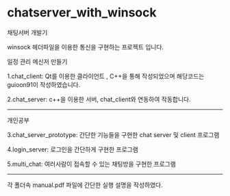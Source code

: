 # chatserver_with_winsock

채팅서버 개발기

winsock 헤더파일을 이용한 통신을 구현하는 프로젝트 입니다.

일정 관리 메신저 만들기

1.chat_client: Qt를 이용한 클라이언트 , C++을 통해 작성되었으며 해당코드는 guioon91이 작성하였습니다.

2.chat_server: c++을 이용한 서버, chat_client와 연동하여 작동합니다.

-----------------------------------------------------------------

개인공부

3.chat_server_prototype: 간단한 기능들을 구현한 chat server 및 client 프로그램

4.login_server: 로그인을 간단하게 구현한 프로그램

5.multi_chat: 여러사람이 접속할 수 있는 채팅방을 구현한 프로그램


-------------------------------------------------------------------
각 폴더속 manual.pdf 파일에 간단한 실행 설명을 작성하였다.
